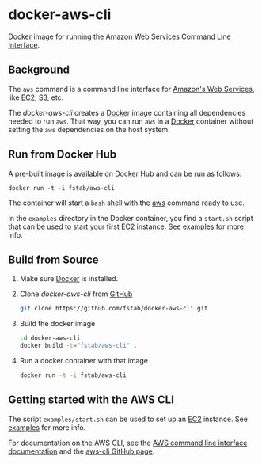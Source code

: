 docker-aws-cli
==============

[Docker](https://docker.io) image for running the [Amazon Web Services Command Line Interface](http://aws.amazon.com/cli/).

Background
----------

The `aws` command is a command line interface for [Amazon's Web Services](http://aws.amazon.com),
like [EC2](http://aws.amazon.com/ec2), [S3](http://aws.amazon.com/s3/), etc.

The _docker-aws-cli_ creates a [Docker](https://docker.io) image containing all dependencies needed to run `aws`. That way, you can run `aws` in a [Docker](https://docker.io) container without setting the `aws` dependencies on the host system.

Run from Docker Hub
-------------------

A pre-built image is available on [Docker Hub](https://registry.hub.docker.com/u/fstab/aws-cli) and can be run as follows:

    docker run -t -i fstab/aws-cli

The container will start a `bash` shell with the [aws](http://docs.aws.amazon.com/cli/latest/reference/) command ready to use.

In the `examples` directory in the Docker container, you find a `start.sh` script that can be used
to start your first [EC2](http://aws.amazon.com/ec2) instance. See [examples](https://github.com/fstab/docker-aws-cli/tree/master/examples) for more info.

Build from Source
-----------------

1. Make sure [Docker](https://www.docker.com) is installed.
3. Clone _docker-aws-cli_ from [GitHub](https://github.com/fstab/docker-aws-cli)

   ```bash
   git clone https://github.com/fstab/docker-aws-cli.git
   ```
4. Build the docker image

   ```bash
   cd docker-aws-cli
   docker build -t="fstab/aws-cli" .
   ```

5. Run a docker container with that image

   ```bash
   docker run -t -i fstab/aws-cli
   ```

Getting started with the AWS CLI
--------------------------------

The script `examples/start.sh` can be used to set up an [EC2](http://aws.amazon.com/ec2) instance. See [examples](https://github.com/fstab/docker-aws-cli/tree/master/examples) for more info.

For documentation on the AWS CLI, see the [AWS command line interface documentation](http://aws.amazon.com/documentation/cli/) and the [aws-cli GitHub page](https://github.com/aws/aws-cli).
